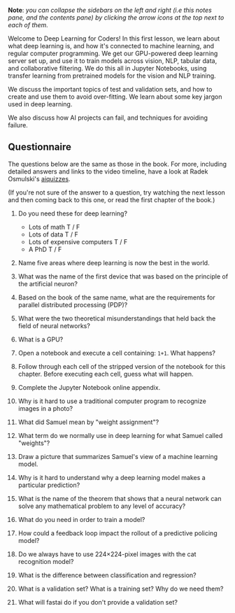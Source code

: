 **Note**: *you can collapse the sidebars on the left and right (i.e this notes pane, and the contents pane) by clicking the arrow icons at the top next to each of them.*

Welcome to Deep Learning for Coders! In this first lesson, we learn about what deep learning is, and how it's connected to machine learning, and regular computer programming. We get our GPU-powered deep learning server set up, and use it to train models across vision, NLP, tabular data, and collaborative filtering. We do this all in Jupyter Notebooks, using transfer learning from pretrained models for the vision and NLP training.

We discuss the important topics of test and validation sets, and how to create and use them to avoid over-fitting. We learn about some key jargon used in deep learning.

We also discuss how AI projects can fail, and techniques for avoiding failure.

## Questionnaire

The questions below are the same as those in the book. For more, including detailed answers and links to the video timeline, have a look at Radek Osmulski's [aiquizzes](http://aiquizzes.com/howto).

(If you're not sure of the answer to a question, try watching the next lesson and then coming back to this one, or read the first chapter of the book.)

1. Do you need these for deep learning?

   - Lots of math T / F
   - Lots of data T / F
   - Lots of expensive computers T / F
   - A PhD T / F
   
1. Name five areas where deep learning is now the best in the world.
1. What was the name of the first device that was based on the principle of the artificial neuron?
1. Based on the book of the same name, what are the requirements for parallel distributed processing (PDP)?
1. What were the two theoretical misunderstandings that held back the field of neural networks?
1. What is a GPU?
1. Open a notebook and execute a cell containing: `1+1`. What happens?
1. Follow through each cell of the stripped version of the notebook for this chapter. Before executing each cell, guess what will happen.
1. Complete the Jupyter Notebook online appendix.
1. Why is it hard to use a traditional computer program to recognize images in a photo?
1. What did Samuel mean by "weight assignment"?
1. What term do we normally use in deep learning for what Samuel called "weights"?
1. Draw a picture that summarizes Samuel's view of a machine learning model.
1. Why is it hard to understand why a deep learning model makes a particular prediction?
1. What is the name of the theorem that shows that a neural network can solve any mathematical problem to any level of accuracy?
1. What do you need in order to train a model?
1. How could a feedback loop impact the rollout of a predictive policing model?
1. Do we always have to use 224×224-pixel images with the cat recognition model?
1. What is the difference between classification and regression?
1. What is a validation set? What is a training set? Why do we need them?
1. What will fastai do if you don't provide a validation set?
